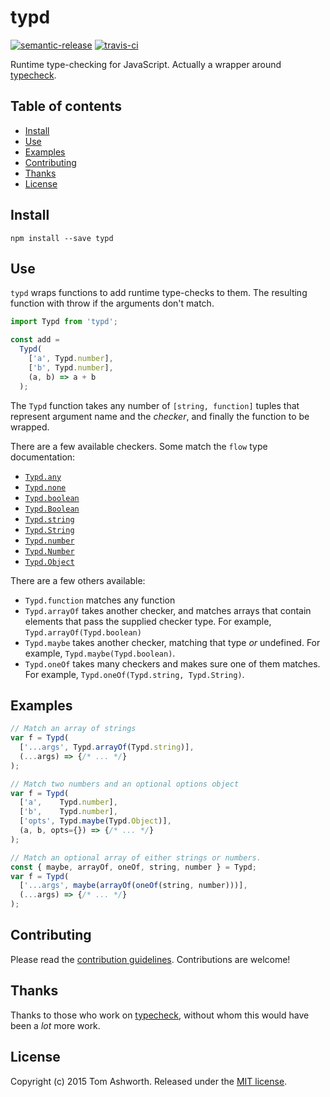# typd

[![semantic-release](https://img.shields.io/badge/%20%20%F0%9F%93%A6%F0%9F%9A%80-semantic--release-e10079.svg)](https://github.com/semantic-release/semantic-release) [![travis-ci](https://travis-ci.org/phuu/typd.svg?branch=master)](https://travis-ci.org/phuu/typd)

Runtime type-checking for JavaScript. Actually a wrapper around [typecheck][typecheck].

## Table of contents

* [Install](#install)
* [Use](#use)
* [Examples](#examples)
* [Contributing](#contributing)
* [Thanks](#thanks)
* [License](#license)

## Install

```
npm install --save typd
```

## Use

`typd` wraps functions to add runtime type-checks to them. The resulting function with throw if the arguments don't match.

```js
import Typd from 'typd';

const add =
  Typd(
    ['a', Typd.number],
    ['b', Typd.number],
    (a, b) => a + b
  );
```

The `Typd` function takes any number of `[string, function]` tuples that represent argument name and the *checker*, and finally the function to be wrapped.

There are a few available checkers. Some match the `flow` type documentation:

- [`Typd.any`](http://flowtype.org/docs/quick-reference.html#the-any-primitive-type)
- [`Typd.none`](http://flowtype.org/docs/quick-reference.html#the-none-primitive-type)
- [`Typd.boolean`](http://flowtype.org/docs/quick-reference.html#the-boolean-primitive-type)
- [`Typd.Boolean`](http://flowtype.org/docs/quick-reference.html#the-boolean-constructor)
- [`Typd.string`](http://flowtype.org/docs/quick-reference.html#the-string-primitive-type)
- [`Typd.String`](http://flowtype.org/docs/quick-reference.html#the-string-constructor)
- [`Typd.number`](http://flowtype.org/docs/quick-reference.html#the-number-primitive-type)
- [`Typd.Number`](http://flowtype.org/docs/quick-reference.html#the-number-constructor)
- [`Typd.Object`](http://flowtype.org/docs/quick-reference.html#the-object-constructor)

There are a few others available:

- `Typd.function` matches any function
- `Typd.arrayOf` takes another checker, and matches arrays that contain elements that pass the supplied checker type. For example, `Typd.arrayOf(Typd.boolean)`
- `Typd.maybe` takes another checker, matching that type *or* undefined. For example, `Typd.maybe(Typd.boolean)`.
- `Typd.oneOf` takes many checkers and makes sure one of them matches. For example, `Typd.oneOf(Typd.string, Typd.String)`.

## Examples

```js
// Match an array of strings
var f = Typd(
  ['...args', Typd.arrayOf(Typd.string)],
  (...args) => {/* ... */}
);

// Match two numbers and an optional options object
var f = Typd(
  ['a',    Typd.number],
  ['b',    Typd.number],
  ['opts', Typd.maybe(Typd.Object)],
  (a, b, opts={}) => {/* ... */}
);

// Match an optional array of either strings or numbers.
const { maybe, arrayOf, oneOf, string, number } = Typd;
var f = Typd(
  ['...args', maybe(arrayOf(oneOf(string, number)))],
  (...args) => {/* ... */}
);
```


## Contributing

Please read the [contribution guidelines][contributing-url]. Contributions are
welcome!

## Thanks

Thanks to those who work on [typecheck][typecheck], without whom this would have been a *lot* more work.

## License

Copyright (c) 2015 Tom Ashworth. Released under the [MIT
license](http://www.opensource.org/licenses/mit-license.php).

[contributing-url]: https://github.com/phuu/typd/blob/master/CONTRIBUTING.md
[typecheck]: https://github.com/codemix/babel-plugin-typecheck

